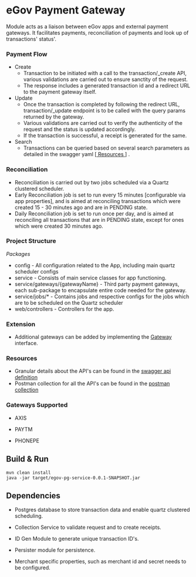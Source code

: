 

# eGov Payment Gateway



Module acts as a liaison between eGov apps and external payment gateways. It facilitates payments, reconciliation of payments and look up of transactions' status'.

### Payment Flow
- Create
   - Transaction to be initiated with a call to the transaction/_create API, various validations are carried out to ensure sanctity of the request.
   - The response includes a generated transaction id and a redirect URL to the payment gateway itself.
- Update
   -  Once the transaction is completed by following the redirect URL, transaction/_update endpoint is to be called with the query params returned by the gateway.
    - Various validations are carried out to verify the authenticity of the request and the status is updated accordingly.
    - If the transaction is successful, a receipt is generated for the same.
- Search
   -  Transactions can be queried based on several search parameters as detailed in the swagger yaml [[ Resources ](#resources)] .



### Reconciliation
- Reconciliation is carried out by two jobs scheduled via a Quartz clustered scheduler.
- Early Reconciliation job is set to run every 15 minutes [configurable via app properties], and is aimed at reconciling transactions which were created 15 - 30 minutes ago and are in PENDING state.
- Daily Reconciliation job is set to run once per day, and is aimed at reconciling all transactions that are in PENDING state, except for ones which were created 30 minutes ago.

### Project Structure
*Packages*
 - config - All configuration related to the App, including main quartz scheduler configs
 - service - Consists of main service classes for app functioning.
 - service/gateways/{gatewayName} - Third party payment gateways, each sub-package to encapsulate entire code needed for the gateway.
 - service/jobs/* - Contains jobs and respective configs for the jobs which are to be scheduled on the Quartz scheduler
 - web/controllers - Controllers for the app.

### Extension
- Additional gateways can be added by implementing the [Gateway](https://raw.githubusercontent.com/egovernments/egov-services/master/core/egov-pg-service/src/main/java/org/egov/pg/service/Gateway.java) interface.

### Resources
- Granular details about the API's can be found in the [swagger api definition](https://raw.githubusercontent.com/egovernments/egov-services/master/docs/egov-pg-service/contract/v1-0-0.yml)
- Postman collection for all the API's can be found in the [postman collection](https://raw.githubusercontent.com/egovernments/egov-services/master/core/egov-pg-service/postman/Egov-PG-Service.postman_collection.json)

### Gateways Supported

- AXIS

- PAYTM

- PHONEPE



## Build & Run


    mvn clean install
    java -jar target/egov-pg-service-0.0.1-SNAPSHOT.jar


## Dependencies


- Postgres database to store transaction data and enable quartz clustered scheduling.
- Collection Service to validate request and to create receipts.

- ID Gen Module to generate unique transaction ID's.

- Persister module for persistence.

- Merchant specific properties, such as merchant id and secret needs to be configured.
